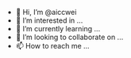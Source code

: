 - 👋 Hi, I’m @aiccwei
- 👀 I’m interested in ...
- 🌱 I’m currently learning ...
- 💞️ I’m looking to collaborate on ...
- 📫 How to reach me ...

<!---
aiccwei/aiccwei is a ✨ special ✨ repository because its `README.md` (this file) appears on your GitHub profile.
You can click the Preview link to take a look at your changes.
--->

